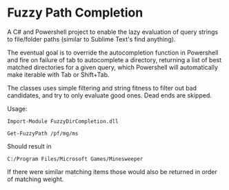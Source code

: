 Fuzzy Path Completion
=====================

A C# and Powershell project to enable the lazy evaluation of query strings to
file/folder paths (similar to Sublime Text's find anything).

The eventual goal is to override the autocompletion function in Powershell and
fire on failure of tab to autocomplete a directory, returning a list of best
matched directories for a given query, which Powershell will automatically make
iterable with Tab or Shift+Tab.

The classes uses simple filtering and string fitness to filter out bad candidates,
and try to only evaluate good ones. Dead ends are skipped.

Usage:

    Import-Module FuzzyDirCompletion.dll

    Get-FuzzyPath /pf/mg/ms

Should result in

    C:/Program Files/Microsoft Games/Minesweeper

If there were similar matching items those would also be returned in order of
matching weight.